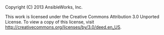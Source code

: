 Copyright (C) 2013 AnsibleWorks, Inc.

This work is licensed under the Creative Commons Attribution 3.0 Unported License.
To view a copy of this license, visit http://creativecommons.org/licenses/by/3.0/deed.en_US.

